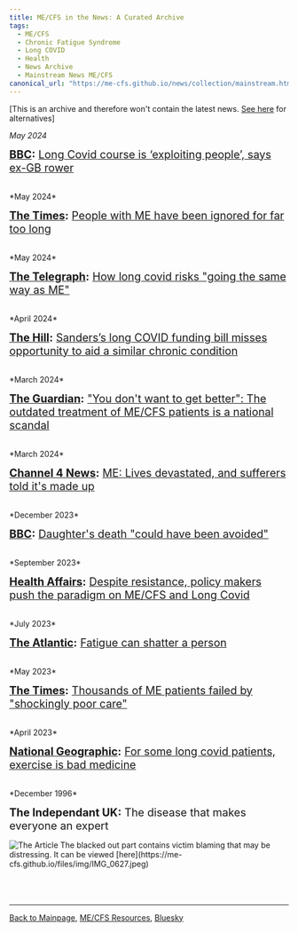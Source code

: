```yaml
---
title: ME/CFS in the News: A Curated Archive
tags: 
  - ME/CFS
  - Chronic Fatigue Syndrome
  - Long COVID
  - Health
  - News Archive
  - Mainstream News ME/CFS
canonical_url: "https://me-cfs.github.io/news/collection/mainstream.html"
---
```

<!---
*2024*

<span style="font-size:1.4em;"> **[]():** []() </span>

<br/>
-->

[This is an archive and therefore won't contain the latest news. [See here](https://me-cfs.github.io/news/) for alternatives]


*May 2024*

<span style="font-size:1.4em;"> **[BBC](https://www.bbc.com/news/health-69040592?xtor=AL-72-%5Bpartner%5D-%5Bbbc.news.twitter%5D-%5Bheadline%5D-%5Bnews%5D-%5Bbizdev%5D-%5Bisapi%5D&at_ptr_name=twitter&at_format=link&at_link_id=E86DC804-172F-11EF-8120-93F706B6F3DB&at_link_origin=bbchealth&at_bbc_team=editorial&at_medium=social&at_campaign=Social_Flow&at_link_type=web_link&at_campaign_type=owned):** [Long Covid course is ‘exploiting people’, says ex-GB rower](https://www.bbc.com/news/health-69040592?xtor=AL-72-%5Bpartner%5D-%5Bbbc.news.twitter%5D-%5Bheadline%5D-%5Bnews%5D-%5Bbizdev%5D-%5Bisapi%5D&at_ptr_name=twitter&at_format=link&at_link_id=E86DC804-172F-11EF-8120-93F706B6F3DB&at_link_origin=bbchealth&at_bbc_team=editorial&at_medium=social&at_campaign=Social_Flow&at_link_type=web_link&at_campaign_type=owned) </span>

<br/>
*May 2024*

<span style="font-size:1.4em;"> **[The Times](https://www.thetimes.co.uk/article/people-with-me-have-been-ignored-for-far-too-long-gv2nhq28m):** [People with ME have been ignored for far too long](https://archive.is/SkZ36) </span>

<br/>
*May 2024*

<span style="font-size:1.4em;"> **[The Telegraph](https://www.telegraph.co.uk/health-fitness/conditions/cold-flu/how-long-covid-risks-going-the-same-way-as-me/):** [How long covid risks "going the same way as ME"](http://archive.ph/JtPVu) </span>

<br/>
*April 2024* 

<span style="font-size:1.4em;"> **[The Hill](https://thehill.com/opinion/4615604-sanders-long-covid-funding-bill-misses-opportunity-to-aid-a-similar-chronic-condition/):** [Sanders’s long COVID funding bill misses opportunity to aid a similar chronic condition](https://thehill.com/opinion/4615604-sanders-long-covid-funding-bill-misses-opportunity-to-aid-a-similar-chronic-condition/) </span>

<br/>
*March 2024*

<span style="font-size:1.4em;"> **[The Guardian](https://www.theguardian.com/commentisfree/2024/mar/12/chronic-fatigue-syndrome-me-treatments-social-services?CMP=share_btn_url):** ["You don't want to get better": The outdated treatment of ME/CFS patients is a national scandal](https://www.theguardian.com/commentisfree/2024/mar/12/chronic-fatigue-syndrome-me-treatments-social-services?CMP=share_btn_url) </span>

<br/>
*March 2024*

<span style="font-size:1.4em;"> **[Channel 4 News](https://m.youtube.com/watch?si=zQvysshn3Hi3L81A&embeds_referring_euri=https%3A%2F%2Fwww.s4me.info%2F&source_ve_path=MTY0OTksMjg2NjQsMTY0NTA2&feature=emb_share&v=pobf0RPlJuw):** [ME: Lives devastated, and sufferers told it's made up](https://m.youtube.com/watch?si=zQvysshn3Hi3L81A&embeds_referring_euri=https%3A%2F%2Fwww.s4me.info%2F&source_ve_path=MTY0OTksMjg2NjQsMTY0NTA2&feature=emb_share&v=pobf0RPlJuw) </span>

<br/>
*December 2023*

<span style="font-size:1.4em;"> **[BBC](https://www.bbc.com/news/uk-england-devon-67748453):** [Daughter's death "could have been avoided"](https://www.bbc.com/news/uk-england-devon-67748453) </span>

<br/>
*September 2023*

<span style="font-size:1.4em;"> **[Health Affairs](https://www.healthaffairs.org/content/forefront/despite-resistance-policy-makers-push-paradigm-me-cfs-and-long-covid):** [Despite resistance, policy makers push the paradigm on ME/CFS and Long Covid](https://www.healthaffairs.org/content/forefront/despite-resistance-policy-makers-push-paradigm-me-cfs-and-long-covid) </span>

<br/>
*July 2023*

<span style="font-size:1.4em;"> **[The Atlantic](https://www.theatlantic.com/health/archive/2023/07/chronic-fatigue-long-covid-symptoms/674834/):** [Fatigue can shatter a person](https://archive.ph/sBL8T) </span>

<br/>
*May 2023*

<span style="font-size:1.4em;"> **[The Times](https://www.thetimes.co.uk/article/08d82fec-fd75-11ed-be2d-6982544ae552):** [Thousands of ME patients failed by "shockingly poor care"](https://archive.ph/MdKUx) </span>

<br/>
*April 2023*

<span style="font-size:1.4em;"> **[National Geographic](https://www.nationalgeographic.com/premium/article/long-covid-patients-exercise-bad-medicine):** [For some long covid patients, exercise is bad medicine](https://www.nationalgeographic.com/premium/article/long-covid-patients-exercise-bad-medicine)</span>

<br/>
*December 1996*

<span style="font-size:1.4em;"> **The Independant UK:** The disease that makes everyone an expert</span>

<img src="https://me-cfs.github.io/files/img/c2eb0a7b-b101-4e7e-9cd0-297b9c55c4a1.jpeg" alt="The Article">
The blacked out part contains victim blaming that may be distressing. It can be viewed [here](https://me-cfs.github.io/files/img/IMG_0627.jpeg)
<br/>
<br/><br/><br/>

---

[Back to Mainpage](https://me-cfs.github.io), [ME/CFS Resources](https://me-cfs.github.io/useful-resources.html), [Bluesky](https://bsky.app/profile/me-cfs.bsky.social)
